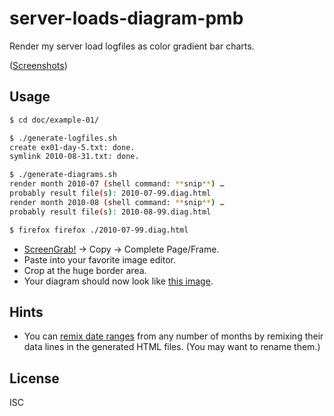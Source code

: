 ﻿
<!--#echo json="package.json" key="name" underline="=" -->
server-loads-diagram-pmb
========================
<!--/#echo -->

<!--#echo json="package.json" key="description" -->
Render my server load logfiles as color gradient bar charts.
<!--/#echo -->
([Screenshots](https://github.com/mk-pmb/server-loads-diagram-pmb-js/tree/screenshots))


Usage
-----

```bash
$ cd doc/example-01/

$ ./generate-logfiles.sh
create ex01-day-5.txt: done.
symlink 2010-08-31.txt: done.

$ ./generate-diagrams.sh
render month 2010-07 (shell command: **snip**) …
probably result file(s): 2010-07-99.diag.html
render month 2010-08 (shell command: **snip**) …
probably result file(s): 2010-08-99.diag.html

$ firefox firefox ./2010-07-99.diag.html
```
  * [ScreenGrab!](screengrab) -> Copy -> Complete Page/Frame.
  * Paste into your favorite image editor.
  * Crop at the huge border area.
  * Your diagram should now look like [this image][img-ex01-07].


Hints
-----

  * You can [remix date ranges][img-ex01-07] from any number of months by
    remixing their data lines in the generated HTML files.
    (You may want to rename them.)




<!--#toc stop="scan" -->


  [screengrab]: http://www.s3blog.org/screengrab.html
  [img-ex01-07]: https://github.com/mk-pmb/server-loads-diagram-pmb-js/raw/screenshots/example-01.2010-07.png
  [img-ex01-mix]: https://github.com/mk-pmb/server-loads-diagram-pmb-js/raw/screenshots/example-01.remixed.png


License
-------
<!--#echo json="package.json" key=".license" -->
ISC
<!--/#echo -->
